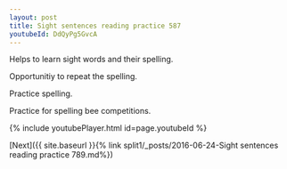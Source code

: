 ```yaml
---
layout: post
title: Sight sentences reading practice 587
youtubeId: DdQyPg5GvcA
---
```

 
 
Helps to learn sight words and their spelling.

Opportunitiy to repeat the spelling. 

Practice spelling. 
 
Practice for spelling bee competitions. 
 
{% include youtubePlayer.html id=page.youtubeId %}
 
 

[Next]({{ site.baseurl }}{% link  split1/_posts/2016-06-24-Sight sentences reading practice 789.md%})
 
